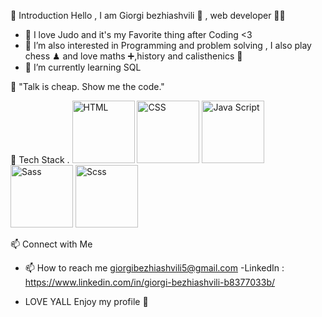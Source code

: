 📌 Introduction
Hello , I am Giorgi bezhiashvili 🧍 , web developer 👨‍💻
- 🥋 I love Judo and it's my Favorite thing after Coding <3
- 👀 I’m also interested in Programming and problem solving , I also
   play chess ♟ and love maths ➕,history and calisthenics 💪
- 🌱 I’m currently learning SQL
  
🚀 "Talk is cheap. Show me the code." 

🚀 Tech Stack
.
<img src="https://www.shareicon.net/download/2016/08/01/639868_development.ico" alt="HTML" width="100" height="100">
<img src="https://codybonney.com/images/1x1/tags/400x400/css.png" alt="CSS" width="100" height="100">
<img src="https://upload.wikimedia.org/wikipedia/commons/thumb/9/99/Unofficial_JavaScript_logo_2.svg/512px-Unofficial_JavaScript_logo_2.svg.png" alt="Java Script" width="100" height="100">
<img src="https://encrypted-tbn0.gstatic.com/images?q=tbn:ANd9GcRHHXh4ol0H3KHguGdHW7rGfH9BvNBdXwB8HQ&s" alt="Sass" width="100" height="100">
<img src="https://pluginicons.craft-cdn.com/scssqTY8srJEesn2VFiUV73mUCyRIZsfXfDj2eOY.svg?1528091210" alt="Scss" width="100" height="100">

📫 Connect with Me
- 📫 How to reach me giorgibezhiashvili5@gmail.com
-LinkedIn : https://www.linkedin.com/in/giorgi-bezhiashvili-b8377033b/

- LOVE YALL Enjoy my profile 💞️
<!---
giorgi-bezhiashvili/giorgi-bezhiashvili is a ✨ special ✨ repository because its `README.md` (this file) appears on your GitHub profile.
You can click the Preview link to take a look at your changes.
--->
